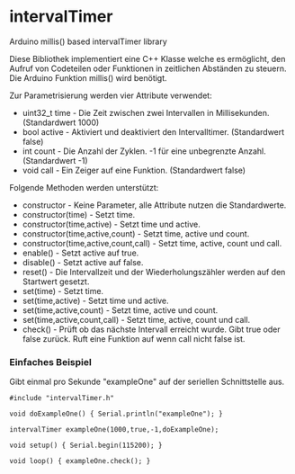# intervalTimer
Arduino millis() based intervalTimer library

Diese Bibliothek implementiert eine C++ Klasse welche es ermöglicht, den Aufruf von Codeteilen
oder Funktionen in zeitlichen Abständen zu steuern. Die Arduino Funktion millis() wird benötigt.

Zur Parametrisierung werden vier Attribute verwendet:

* uint32_t time - Die Zeit zwischen zwei Intervallen in Millisekunden. (Standardwert 1000)
* bool active - Aktiviert und deaktiviert den Intervalltimer. (Standardwert false)
* int count - Die Anzahl der Zyklen. -1 für eine unbegrenzte Anzahl. (Standardwert -1)
* void call - Ein Zeiger auf eine Funktion. (Standardwert false)

Folgende Methoden werden unterstützt:

* constructor - Keine Parameter, alle Attribute nutzen die Standardwerte.
* constructor(time) - Setzt time.
* constructor(time,active) - Setzt time und active.
* constructor(time,active,count) - Setzt time, active und count.
* constructor(time,active,count,call) - Setzt time, active, count und call.
* enable() - Setzt active auf true.
* disable() - Setzt active auf false.
* reset() - Die Intervallzeit und der Wiederholungszähler werden auf den Startwert gesetzt.
* set(time) - Setzt time.
* set(time,active) - Setzt time und active.
* set(time,active,count) - Setzt time, active und count.
* set(time,active,count,call) - Setzt time, active, count und call.
* check() - Prüft ob das nächste Intervall erreicht wurde. Gibt true oder false zurück. Ruft eine Funktion auf wenn call nicht false ist.

### Einfaches Beispiel
Gibt einmal pro Sekunde "exampleOne" auf der seriellen Schnittstelle aus.

    #include "intervalTimer.h"
    
    void doExampleOne() { Serial.println("exampleOne"); }
    
    intervalTimer exampleOne(1000,true,-1,doExampleOne);
    
    void setup() { Serial.begin(115200); }
    
    void loop() { exampleOne.check(); }